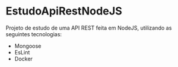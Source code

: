 # EstudoApiRestNodeJS
Projeto de estudo de uma API REST feita em NodeJS, utilizando as seguintes tecnologias:
<UL>
  <LI>Mongoose</LI>
  <LI>EsLint</LI>
  <LI>Docker</LI>
</UL>

